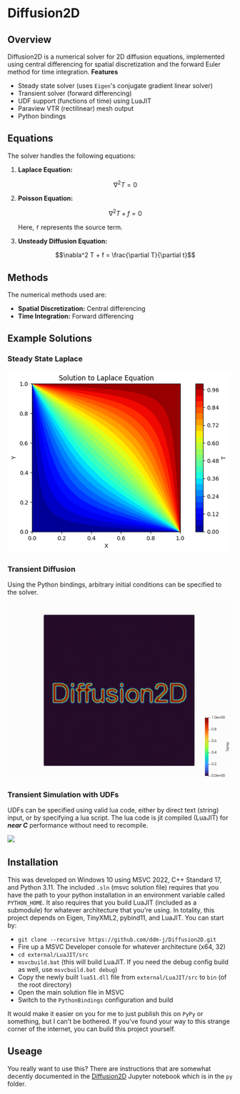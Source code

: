 # Diffusion2D

## Overview
Diffusion2D is a numerical solver for 2D diffusion equations, implemented using central differencing for spatial discretization and the forward Euler method for time integration.
**Features**
- Steady state solver (uses `Eigen`'s conjugate gradient linear solver)
- Transient solver (forward differencing)
- UDF support (functions of time) using LuaJIT
- Paraview VTR (rectilinear) mesh output
- Python bindings

## Equations
The solver handles the following equations:

1. **Laplace Equation:**
   ```math
   \nabla^2 T = 0
   ```

2. **Poisson Equation:**
   ```math
   \nabla^2 T + f = 0
   ```
   Here, `f` represents the source term.

3. **Unsteady Diffusion Equation:**
   ```math
   \nabla^2 T + f = \frac{\partial T}{\partial t}
   ```

## Methods
The numerical methods used are:
- **Spatial Discretization:** Central differencing
- **Time Integration:** Forward differencing

## Example Solutions
### Steady State Laplace
<img src="images/laplace.png" width="500">

### Transient Diffusion
Using the Python bindings, arbitrary initial conditions can be specified to the solver.

<img src="images/text_animation.gif" width="500">

### Transient Simulation with UDFs
UDFs can be specified using valid lua code, either by direct text (string) input, or by specifying a lua script. The lua code is jit compiled (LuaJIT) for **_near C_** performance without need to recompile.

<img src="images/UDF_animation.gif" width="500">

## Installation
This was developed on Windows 10 using MSVC 2022, C++ Standard 17, and Python 3.11. The included `.sln` (msvc solution file) requires that you have the path to your python installation in an environment variable called `PYTHON_HOME`. It also requires that you build LuaJIT (included as a submodule) for whatever architecture that you're using. In totality, this project depends on Eigen, TinyXML2, pybind11, and LuaJIT.
You can start by:
- `git clone --recursive https://github.com/ddm-j/Diffusion2D.git`
- Fire up a MSVC Developer console for whatever architecture (x64, 32)
- `cd external/LuaJIT/src`
- `msvcbuild.bat` (this will build LuaJIT. If you need the debug config build as well, use `msvcbuild.bat debug`)
- Copy the newly built `lua51.dll` file from `external/LuaJIT/src` to `bin` (of the root directory)
- Open the main solution file in MSVC
- Switch to the `PythonBindings` configuration and build

It would make it easier on you for me to just publish this on `PyPy` or something, but I can't be bothered. If you've found your way to this strange corner of the internet, you can build this project yourself.

## Useage
You really want to use this? There are instructions that are somewhat decently documented in the [Diffusion2D](py/Diffusion2D.ipynb) Jupyter notebook which is in the `py` folder.

